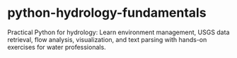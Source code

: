 # python-hydrology-fundamentals
Practical Python for hydrology: Learn environment management, USGS data retrieval, flow analysis, visualization, and text parsing with hands-on exercises for water professionals.

